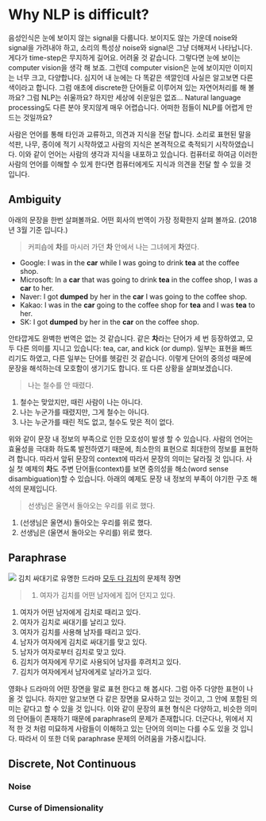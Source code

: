 # Why NLP is difficult?

음성인식은 눈에 보이지 않는 signal을 다룹니다. 보이지도 않는 가운데 noise와 signal을 가려내야 하고, 소리의 특성상 noise와 signal은 그냥 더해져서 나타납니다. 게다가 time-step은 무지하게 길어요. 어려울 것 같습니다. 그렇다면 눈에 보이는 computer vision을 생각 해 보죠. 그런데 computer vision은 눈에 보이지만 이미지는 너무 크고, 다양합니다. 심지어 내 눈에는 다 똑같은 색깔인데 사실은 알고보면 다른 색이라고 합니다. 그럼 애초에 discrete한 단어들로 이루어져 있는 자연어처리를 해 볼까요? 그럼 NLP는 쉬울까요? 하지만 세상에 쉬운일은 없죠... Natural language processing도 다른 분야 못지않게 매우 어렵습니다. 어떠한 점들이 NLP를 어렵게 만드는 것일까요?

사람은 언어를 통해 타인과 교류하고, 의견과 지식을 전달 합니다. 소리로 표현된 말을 석판, 나무, 종이에 적기 시작하였고 사람의 지식은 본격적으로 축적되기 시작하였습니다. 이와 같이 언어는 사람의 생각과 지식을 내포하고 있습니다. 컴퓨터로 하여금 이러한 사람의 언어를 이해할 수 있게 한다면 컴퓨터에게도 지식과 의견을 전달 할 수 있을 것 입니다.

## Ambiguity

아래의 문장을 한번 살펴볼까요. 어떤 회사의 번역이 가장 정확한지 살펴 볼까요. (2018년 3월 기준 입니다.)

> 커피숍에 **차**를 마시러 가던 **차** 안에서 나는 그녀에게 **차**였다.
- Google: I was in the **car** while I was going to drink **tea** at the coffee shop.
- Microsoft: In a **car** that was going to drink **tea** in the coffee shop, I was a **car** to her.
- Naver: I got **dumped** by her in the **car** I was going to the coffee shop.
- Kakao: I was in the **car** going to the coffee shop for **tea** and I was **tea** to her.
- SK: I got **dumped** by her in the **car** on the coffee shop.

안타깝게도 완벽한 번역은 없는 것 같습니다. 같은 **차**라는 단어가 세 번 등장하였고, 모두 다른 의미를 지니고 있습니다: tea, car, and kick (or dump). 일부는 표현을 빠뜨리기도 하였고, 다른 일부는 단어를 헷갈린 것 같습니다. 이렇게 단어의 중의성 때문에 문장을 해석하는데 모호함이 생기기도 합니다. 또 다른 상황을 살펴보겠습니다.

> 나는 철수를 안 때렸다.
1. 철수는 맞았지만, 때린 사람이 나는 아니다.
2. 나는 누군가를 때렸지만, 그게 철수는 아니다.
3. 나는 누군가를 때린 적도 없고, 철수도 맞은 적이 없다.

위와 같이 문장 내 정보의 부족으로 인한 모호성이 발생 할 수 있습니다. 사람의 언어는 효율성을 극대화 하도록 발전하였기 때문에, 최소한의 표현으로 최대한의 정보를 표현하려 합니다. 따라서 앞뒤 문장의 context에 따라서 문장의 의미는 달라질 것 입니다. 사실 첫 예제의 **차**도 주변 단어들(context)를 보면 중의성을 해소(word sense disambiguation)할 수 있습니다. 아래의 예제도 문장 내 정보의 부족이 야기한 구조 해석의 문제입니다.

> 선생님은 울면서 돌아오는 우리를 위로 했다.
1. (선생님은 울면서) 돌아오는 우리를 위로 했다.
2. 선생님은 (울면서 돌아오는 우리를) 위로 했다.

## Paraphrase

![](http://cdnweb01.wikitree.co.kr/webdata/editor/201608/16/img_20160816082838_215c7a7a.png)
김치 싸대기로 유명한 드라마 [모두 다 김치](https://namu.wiki/w/%EB%AA%A8%EB%91%90%20%EB%8B%A4%20%EA%B9%80%EC%B9%98)의 문제적 장면

> 1. 여자가 김치를 어떤 남자에게 집어 던지고 있다.
1. 여자가 어떤 남자에게 김치로 때리고 있다.
1. 여자가 김치로 싸대기를 날리고 있다.
1. 여자가 김치를 사용해 남자를 때리고 있다.
1. 남자가 여자에게 김치로 싸대기를 맞고 있다.
1. 남자가 여자로부터 김치로 맞고 있다.
1. 김치가 여자에게 무기로 사용되어 남자를 후려치고 있다.
1. 김치가 여자에게서 남자에게로 날라가고 있다.

영화나 드라마의 어떤 장면을 말로 표현 한다고 해 봅시다. 그럼 아주 다양한 표현이 나올 것 입니다. 하지만 알고보면 다 같은 장면을 묘사하고 있는 것이고, 그 안에 포함된 의미는 같다고 할 수 있을 것 입니다. 이와 같이 문장의 표현 형식은 다양하고, 비슷한 의미의 단어들이 존재하기 때문에 paraphrase의 문제가 존재합니다. 더군다나, 위에서 지적 한 것 처럼 미묘하게 사람들이 이해하고 있는 단어의 의미는 다를 수도 있을 것 입니다. 따라서 이 또한 더욱 paraphrase 문제의 어려움을 가중시킵니다.

## Discrete, Not Continuous

### Noise

### Curse of Dimensionality